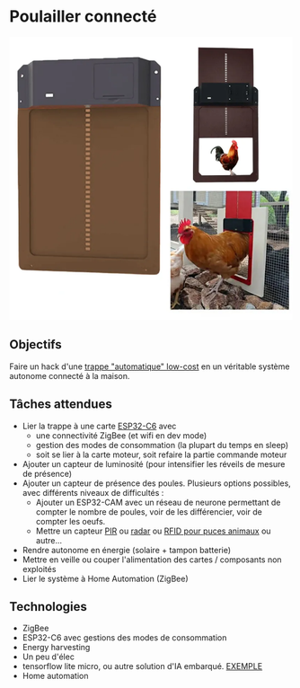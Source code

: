 # Poulailler connecté

![trappe](img/Poulailler.webp)

## Objectifs

Faire un hack d'une [trappe "automatique" low-cost](https://fr.aliexpress.com/item/1005004211155375.html) en un véritable système autonome connecté à la maison. 


## Tâches attendues
- Lier la trappe à une carte [ESP32-C6](https://fr.aliexpress.com/item/1005006050114562.html) avec 
    - une connectivité ZigBee (et wifi en dev mode)
    - gestion des modes de consommation (la plupart du temps en sleep)
    - soit se lier à la carte moteur, soit refaire la partie commande moteur
- Ajouter un capteur de luminosité (pour intensifier les réveils de mesure de présence)
- Ajouter un capteur de présence des poules. Plusieurs options possibles, avec différents niveaux de difficultés :
    - Ajouter un ESP32-CAM avec un réseau de neurone permettant de compter le nombre de poules, voir de les différencier, voir de compter les oeufs.
    - Mettre un capteur [PIR](https://fr.aliexpress.com/item/1005005903120674.html) ou [radar](https://fr.aliexpress.com/item/1005005244405921.html) ou [RFID pour puces animaux](https://fr.aliexpress.com/item/32861558032.html) ou autre...
- Rendre autonome en énergie (solaire + tampon batterie)
- Mettre en veille ou couper l'alimentation des cartes / composants non exploités
- Lier le système à Home Automation (ZigBee)

## Technologies

- ZigBee
- ESP32-C6 avec gestions des modes de consommation
- Energy harvesting
- Un peu d'élec
- tensorflow lite micro, ou autre solution d'IA embarqué. [EXEMPLE](https://www.hackster.io/mjrobot/esp32-cam-tinyml-image-classification-fruits-vs-veggies-4ab970)
- Home automation
